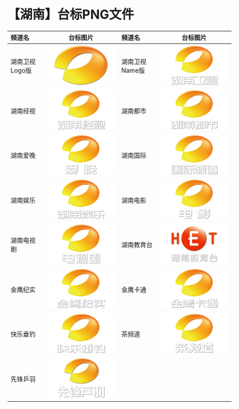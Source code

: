 # 【湖南】台标PNG文件
|频道名|台标图片|频道名|台标图片|
|:---|:---:|:---|:---:|
|湖南卫视Logo版|<img src="https://raw.githubusercontent.com/liuyilong80880/tvlog/main/img/Hunan.png">|湖南卫视Name版|<img src="https://raw.githubusercontent.com/liuyilong80880/tvlog/main/img/Hunan0.png">|
|湖南经视|<img src="https://raw.githubusercontent.com/liuyilong80880/tvlog/main/img/Hunan1.png">|湖南都市|<img src="https://raw.githubusercontent.com/liuyilong80880/tvlog/main/img/Hunan2.png">|
|湖南爱晚|<img src="https://raw.githubusercontent.com/liuyilong80880/tvlog/main/img/Hunan3.png">|湖南国际|<img src="https://raw.githubusercontent.com/liuyilong80880/tvlog/main/img/Hunan4.png">|
|湖南娱乐|<img src="https://raw.githubusercontent.com/liuyilong80880/tvlog/main/img/Hunan5.png">|湖南电影|<img src="https://raw.githubusercontent.com/liuyilong80880/tvlog/main/img/Hunan6.png">|
|湖南电视剧|<img src="https://raw.githubusercontent.com/liuyilong80880/tvlog/main/img/Hunan7.png">|湖南教育台|<img src="https://raw.githubusercontent.com/liuyilong80880/tvlog/main/img/Hunan8.png">|
|金鹰纪实|<img src="https://raw.githubusercontent.com/liuyilong80880/tvlog/main/img/Hunan9.png">|金鹰卡通|<img src="https://raw.githubusercontent.com/liuyilong80880/tvlog/main/img/Hunan10.png">|
|快乐垂钓|<img src="https://raw.githubusercontent.com/liuyilong80880/tvlog/main/img/Hunan11.png">|茶频道|<img src="https://raw.githubusercontent.com/liuyilong80880/tvlog/main/img/Hunan12.png">|
|先锋乒羽|<img src="https://raw.githubusercontent.com/liuyilong80880/tvlog/main/img/Hunan13.png">|
